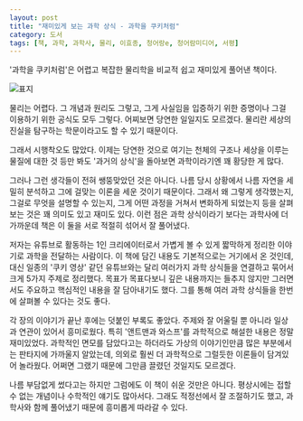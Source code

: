 ```yaml
---
layout: post
title: "재미있게 보는 과학 상식 - 과학을 쿠키처럼"
category: 도서
tags: [책, 과학, 과학사, 물리, 이효종, 청어랑e, 청어람미디어, 서평]
---
```


'과학을 쿠키처럼'은
어렵고 복잡한 물리학을 비교적 쉽고 재미있게 풀어낸 책이다.

![표지](https://lh3.googleusercontent.com/BCbYAAvMASiNsPpwYS-oqfPr72FNZyl2oC-bL5WiWUMosvow19ude_dOGLkMwR5hIfEr-_af0eaU-w=s480)

물리는 어렵다.
그 개념과 원리도 그렇고,
그게 사실임을 입증하기 위한 증명이나
그걸 이용하기 위한 공식도 모두 그렇다.
어찌보면 당연한 일일지도 모르겠다.
물리란 세상의 진실을 탐구하는 학문이라고도 할 수 있기 때문이다.

그래서 시행착오도 많았다.
이제는 당연한 것으로 여기는 천체의 구조나
세상을 이루는 물질에 대한 것 등만 봐도
'과거의 상식'을 돌아보면 과학이라기엔 꽤 황당한 게 많다.

그러나 그런 생각들이 전혀 쌩뚱맞았던 것은 아니다.
나름 당시 상황에서 나름 자연을 세밀히 분석하고 그에 걸맞는 이론을 세운 것이기 때문이다.
그래서 왜 그렇게 생각했는지,
그걸로 무엇을 설명할 수 있는지,
그게 어떤 과정을 거쳐서 변화하게 되었는지 등을 살펴보는 것은
꽤 의미도 있고 재미도 있다.
이런 점은 과학 상식이라기 보다는 과학사에 더 가까운데
책은 이 둘을 서로 적절히 섞어서 잘 풀어냈다.

저자는 유튜브로 활동하는 1인 크리에이터로서
가볍게 볼 수 있게 짧막하게 정리한 이야기로 과학을 전달하는 사람이다.
이 책에 담긴 내용도 기본적으로는 거기에서 온 것인데,
대신 일종의 '쿠키 영상' 같던 유튜브와는 달리
여러가지 과학 상식들을 연결하고 묶어서
크게 5가지 주제로 정리했다.
목표가 목표다보니 깊은 내용까지는 들추지 않지만
그러면서도 주요하고 핵심적인 내용을 잘 담아내기도 했다.
그를 통해 여러 과학 상식들을 한번에 살펴볼 수 있다는 것도 좋다.

각 장의 이야기가 끝난 후에는 덧붙인 부록도 좋았다.
주제와 잘 어울릴 뿐 아니라
일상과 연관이 있어서 흥미로웠다.
특히 '앤트맨과 와스프'를 과학적으로 해설한 내용은 정말 재미있었다.
과학적인 면모를 담았다고는 하더라도
가상의 이야기인만큼 많은 부분에서는 판타지에 가까울지 알았는데,
의외로 훨씬 더 과학적으로 그럴듯한 이론들이 담겨있어 놀라웠다.
어쩌면 그랬기 때문에 그만큼 끌렸던 것일지도 모르겠다.

나름 부담없게 썼다고는 하지만 그럼에도 이 책이 쉬운 것만은 아니다.
평상시에는 접할 수 없는 개념이나 수학적인 얘기도 많아서다.
그래도 적정선에서 잘 조절하기도 했고,
과학사와 함께 풀어냈기 때문에
흥미롭게 따라갈 수 있다.
